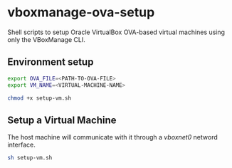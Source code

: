 # vboxmanage-ova-setup
Shell scripts to setup Oracle VirtualBox OVA-based virtual machines using only the VBoxManage CLI.

## Environment setup

```bash
export OVA_FILE=<PATH-TO-OVA-FILE>
export VM_NAME=<VIRTUAL-MACHINE-NAME>

chmod +x setup-vm.sh
```

## Setup a Virtual Machine

The host machine will communicate with it through a _vboxnet0_ netword interface.

```bash
sh setup-vm.sh
```
